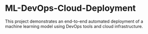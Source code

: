 # ML-DevOps-Cloud-Deployment
This project demonstrates an end-to-end automated deployment of a machine learning model using DevOps tools and cloud infrastructure.
